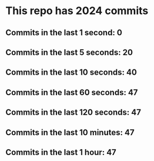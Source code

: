 # This repo has 2024 commits

## Commits in the last 1 second: 0
## Commits in the last 5 seconds: 20
## Commits in the last 10 seconds: 40
## Commits in the last 60 seconds: 47
## Commits in the last 120 seconds: 47
## Commits in the last 10 minutes: 47
## Commits in the last 1 hour: 47
